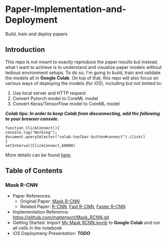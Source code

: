 # Paper-Implementation-and-Deployment
Build, train and deploy papers
## Introduction
This repo is not meant to exactly reproduce the paper results but instead, what I want to achieve is to understand and visualize paper models without tedious environment setups. To do so, I'm going to build, train and validate the models all in __Google Colab__. On top of that, this repo will also focus on various ways of deploying the models (for iOS), including but not limited to:
1. Use local server and HTTP request
2. Convert Pytorch model to CoreML model
3. Convert Keras/TensorFlow model to CoreML model 

***Colab tips: In order to keep Colab from disconnecting, add the following to your browser console.***
```
function ClickConnect(){
console.log("Working"); 
document.querySelector("colab-toolbar-button#connect").click() 
}
setInterval(ClickConnect,60000)
```
More details can be found [here](https://medium.com/@shivamrawat_756/how-to-prevent-google-colab-from-disconnecting-717b88a128c0).
## Table of Contents
### Mask R-CNN
* Paper References: 
  * Original Paper: [Mask R-CNN](https://arxiv.org/pdf/1703.06870v3.pdf)
  * Related Paper: [R-CNN](https://arxiv.org/pdf/1311.2524.pdf), [Fast R-CNN](https://arxiv.org/pdf/1504.08083v2.pdf), [Faster R-CNN](https://arxiv.org/pdf/1506.01497v3.pdf)
* Implementation Reference: https://github.com/matterport/Mask_RCNN.git
* Getting Started: Import [My Mask RCNN.ipynb](https://github.com/shuheng-cao/Paper-Implementation-and-Deployment/blob/master/Mask%20RCNN/requirements.txt) to __Google Colab__ and run all cells in the notebook
* iOS Deploymeny Presentation: ___TODO___
